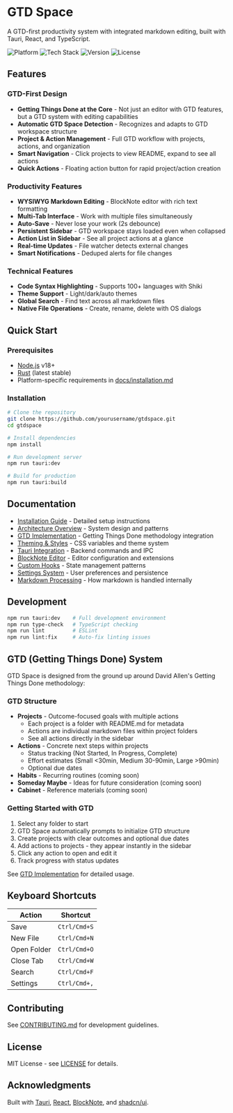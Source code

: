 # GTD Space

A GTD-first productivity system with integrated markdown editing, built with Tauri, React, and TypeScript.

![Platform](https://img.shields.io/badge/Platform-macOS%20%7C%20Windows%20%7C%20Linux-blue)
![Tech Stack](https://img.shields.io/badge/Stack-Tauri%202.x%20%7C%20React%2018%20%7C%20Rust-orange)
![Version](https://img.shields.io/badge/Version-0.0.0-green)
![License](https://img.shields.io/badge/License-MIT-yellow)

## Features

### GTD-First Design
- **Getting Things Done at the Core** - Not just an editor with GTD features, but a GTD system with editing capabilities
- **Automatic GTD Space Detection** - Recognizes and adapts to GTD workspace structure
- **Project & Action Management** - Full GTD workflow with projects, actions, and organization
- **Smart Navigation** - Click projects to view README, expand to see all actions
- **Quick Actions** - Floating action button for rapid project/action creation

### Productivity Features
- **WYSIWYG Markdown Editing** - BlockNote editor with rich text formatting
- **Multi-Tab Interface** - Work with multiple files simultaneously
- **Auto-Save** - Never lose your work (2s debounce)
- **Persistent Sidebar** - GTD workspace stays loaded even when collapsed
- **Action List in Sidebar** - See all project actions at a glance
- **Real-time Updates** - File watcher detects external changes
- **Smart Notifications** - Deduped alerts for file changes

### Technical Features
- **Code Syntax Highlighting** - Supports 100+ languages with Shiki
- **Theme Support** - Light/dark/auto themes
- **Global Search** - Find text across all markdown files
- **Native File Operations** - Create, rename, delete with OS dialogs

## Quick Start

### Prerequisites

- [Node.js](https://nodejs.org/) v18+
- [Rust](https://www.rust-lang.org/) (latest stable)
- Platform-specific requirements in [docs/installation.md](docs/installation.md)

### Installation

```bash
# Clone the repository
git clone https://github.com/yourusername/gtdspace.git
cd gtdspace

# Install dependencies
npm install

# Run development server
npm run tauri:dev

# Build for production
npm run tauri:build
```

## Documentation

- [Installation Guide](docs/installation.md) - Detailed setup instructions
- [Architecture Overview](docs/architecture.md) - System design and patterns
- [GTD Implementation](docs/GTD_IMPLEMENTATION.md) - Getting Things Done methodology integration
- [Theming & Styles](docs/theming.md) - CSS variables and theme system
- [Tauri Integration](docs/tauri.md) - Backend commands and IPC
- [BlockNote Editor](docs/blocknote.md) - Editor configuration and extensions
- [Custom Hooks](docs/hooks.md) - State management patterns
- [Settings System](docs/settings.md) - User preferences and persistence
- [Markdown Processing](docs/markdown.md) - How markdown is handled internally

## Development

```bash
npm run tauri:dev    # Full development environment
npm run type-check   # TypeScript checking
npm run lint         # ESLint
npm run lint:fix     # Auto-fix linting issues
```

## GTD (Getting Things Done) System

GTD Space is designed from the ground up around David Allen's Getting Things Done methodology:

### GTD Structure
- **Projects** - Outcome-focused goals with multiple actions
  - Each project is a folder with README.md for metadata
  - Actions are individual markdown files within project folders
  - See all actions directly in the sidebar
- **Actions** - Concrete next steps within projects
  - Status tracking (Not Started, In Progress, Complete)
  - Effort estimates (Small <30min, Medium 30-90min, Large >90min)
  - Optional due dates
- **Habits** - Recurring routines (coming soon)
- **Someday Maybe** - Ideas for future consideration (coming soon)
- **Cabinet** - Reference materials (coming soon)

### Getting Started with GTD
1. Select any folder to start
2. GTD Space automatically prompts to initialize GTD structure
3. Create projects with clear outcomes and optional due dates
4. Add actions to projects - they appear instantly in the sidebar
5. Click any action to open and edit it
6. Track progress with status updates

See [GTD Implementation](docs/GTD_IMPLEMENTATION.md) for detailed usage.

## Keyboard Shortcuts

| Action | Shortcut |
|--------|----------|
| Save | `Ctrl/Cmd+S` |
| New File | `Ctrl/Cmd+N` |
| Open Folder | `Ctrl/Cmd+O` |
| Close Tab | `Ctrl/Cmd+W` |
| Search | `Ctrl/Cmd+F` |
| Settings | `Ctrl/Cmd+,` |

## Contributing

See [CONTRIBUTING.md](CONTRIBUTING.md) for development guidelines.

## License

MIT License - see [LICENSE](LICENSE) for details.

## Acknowledgments

Built with [Tauri](https://tauri.app/), [React](https://react.dev/), [BlockNote](https://www.blocknotejs.org/), and [shadcn/ui](https://ui.shadcn.com/).